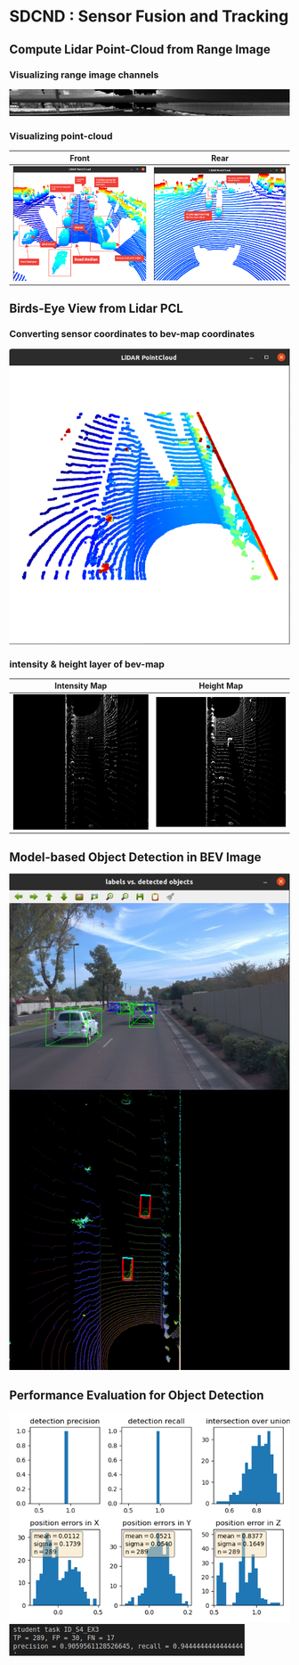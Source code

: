 
# SDCND : Sensor Fusion and Tracking

## Compute Lidar Point-Cloud from Range Image
### Visualizing range image channels
![Range Image](range_image_channels.png)

### Visualizing point-cloud

|             Front            |             Rear            |
|:----------------------------:|:---------------------------:|
| ![](Front.png "point-cloud") | ![](Rear.png "point-cloud") |

## Birds-Eye View from Lidar PCL

### Converting sensor coordinates to bev-map coordinates
![](BEV-map.png)
### intensity & height layer of bev-map
|             Intensity Map              |            Height Map            |
|:--------------------------------------:|:--------------------------------:|
| ![](img_intensity.png "Intensity Map") | ![](height_map.png "Height Map") |

## Model-based Object Detection in BEV Image
![](labels-detected-objects-screenshot.png)

## Performance Evaluation for Object Detection

![](performance_metrics.png)
![](precision-recall.png)